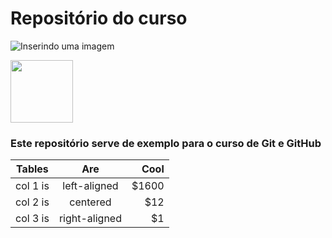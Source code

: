 # Repositório do curso

![Inserindo uma imagem](github-logo)

<img src="github-logo" width="100" height="100">

### Este repositório serve de exemplo para o curso de Git e GitHub

| Tables   |      Are      |  Cool |
|----------|:-------------:|------:|
| col 1 is |  left-aligned | $1600 |
| col 2 is |    centered   |   $12 |
| col 3 is | right-aligned |    $1 |
